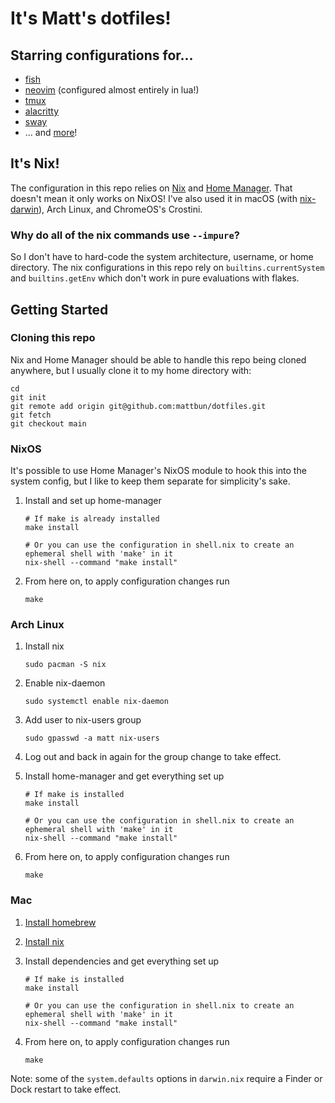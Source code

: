 # It's Matt's dotfiles!

## Starring configurations for...

* [fish](https://fishshell.com/)
* [neovim](https://neovim.io/) (configured almost entirely in lua!)
* [tmux](https://github.com/tmux/tmux)
* [alacritty](https://github.com/alacritty/alacritty)
* [sway](https://swaywm.org/)
* ... and [more](https://github.com/mattbun/dotfiles/tree/main/.config/nixpkgs/packages)!

## It's Nix!

The configuration in this repo relies on [Nix](https://nixos.org/) and [Home Manager](https://github.com/nix-community/home-manager). That doesn't mean it only works on NixOS! I've also used it in macOS (with [nix-darwin](https://github.com/LnL7/nix-darwin)), Arch Linux, and ChromeOS's Crostini.

### Why do all of the nix commands use `--impure`?

So I don't have to hard-code the system architecture, username, or home directory. The nix configurations in this repo rely on `builtins.currentSystem` and `builtins.getEnv` which don't work in pure evaluations with flakes.

## Getting Started

### Cloning this repo

Nix and Home Manager should be able to handle this repo being cloned anywhere, but I usually clone it to my home directory with:

```shell
cd
git init
git remote add origin git@github.com:mattbun/dotfiles.git
git fetch
git checkout main
```

### NixOS

It's possible to use Home Manager's NixOS module to hook this into the system config, but I like to keep them separate for simplicity's sake.

1. Install and set up home-manager

    ```shell
    # If make is already installed
    make install

    # Or you can use the configuration in shell.nix to create an ephemeral shell with 'make' in it
    nix-shell --command "make install"
    ```

2. From here on, to apply configuration changes run

    ```shell
    make
    ```

### Arch Linux

1. Install nix

    ```shell
    sudo pacman -S nix
    ```

2. Enable nix-daemon

    ```shell
    sudo systemctl enable nix-daemon
    ```

3. Add user to nix-users group

    ```shell
    sudo gpasswd -a matt nix-users
    ```

4. Log out and back in again for the group change to take effect.

5. Install home-manager and get everything set up

    ```shell
    # If make is installed
    make install

    # Or you can use the configuration in shell.nix to create an ephemeral shell with 'make' in it
    nix-shell --command "make install"
    ```

6. From here on, to apply configuration changes run

    ```shell
    make
    ```

### Mac

1. [Install homebrew](https://brew.sh/)

2. [Install nix](https://nix.dev/tutorials/install-nix)

3. Install dependencies and get everything set up

    ```
    # If make is installed
    make install

    # Or you can use the configuration in shell.nix to create an ephemeral shell with 'make' in it
    nix-shell --command "make install"
    ```

4. From here on, to apply configuration changes run

    ```shell
    make
    ```

Note: some of the `system.defaults` options in `darwin.nix` require a Finder or Dock restart to take effect.
